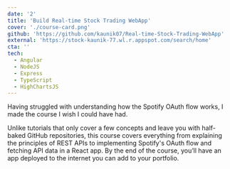 ```yaml
---
date: '2'
title: 'Build Real-time Stock Trading WebApp'
cover: './course-card.png'
github: 'https://github.com/kaunik07/Real-time-Stock-Trading-WebApp'
external: 'https://stock-kaunik-77.wl.r.appspot.com/search/home'
cta: ''
tech:
  - Angular
  - NodeJS
  - Express
  - TypeScript
  - HighChartsJS
---
```


Having struggled with understanding how the Spotify OAuth flow works, I made the course I wish I could have had.

Unlike tutorials that only cover a few concepts and leave you with half-baked GitHub repositories, this course covers everything from explaining the principles of REST APIs to implementing Spotify's OAuth flow and fetching API data in a React app. By the end of the course, you’ll have an app deployed to the internet you can add to your portfolio.
